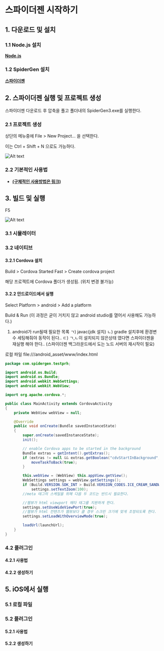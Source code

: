 # 스파이더젠 시작하기


## 1. 다운로드 및 설치
### 1.1 Node.js 설치
[**Node.js**](https://nodejs.org/ko/)
### 1.2 SpiderGen 설치
[**스파이더젠**](https://www.spidergen.org:8454/)
## 2. 스파이더젠 실행 및 프로젝트 생성
스파이더젠 다운로드 후 압축을 풀고 폴더내의 SpiderGen3.exe를 실행한다.
### 2.1 프로젝트 생성

상단의 메뉴중에 File > New Project... 을 선택한다.

이는 Ctrl + Shift + N 으로도 가능하다.

![Alt text](https://github.com/sgs0116/spidergen-docs/blob/master/startMobile/NewProject.png?raw=true)
### 2.2 기본적인 사용법
* [**(구체적인 사용방법은 링크)**](https://wikidocs.net/22777)

## 3. 빌드 및 실행
F5

![Alt text](https://github.com/sgs0116/spidergen-docs/blob/master/startMobile/RunProject.png?raw=true)
### 3.1 시뮬레이터
### 3.2 네이티브
#### 3.2.1 Cordova 설치
Build > Cordova Started Fast > Create cordova project

해당 프로젝트에 Cordova 폴더가 생성됨. (위치 변경 불가능)
#### 3.2.2 안드로이드에서 실행
Select Platform > android > Add a platform

Build & Run
(이 과정은 굳이 거치지 않고 android studio를 열어서 사용해도 가능하다.)

1) android가 run될때 필요한 목록
ㄱ) javac(jdk 설치)
ㄴ) gradle 설치후에 환경변수 세팅해줘야 동작이 된다..
ㄷ) ㄱ,ㄴ이 설치되지 않은상태 였다면 스파이더젠을 재실행 해야 한다..
    (스파이더젠 백그라운드에서 도는 노드 서버의 재시작이 필요)

로컬 파일
file:///android_asset/www/index.html

```java
package com.spidergen.testprh;

import android.os.Build;
import android.os.Bundle;
import android.webkit.WebSettings;
import android.webkit.WebView;

import org.apache.cordova.*;

public class MainActivity extends CordovaActivity
{
    private WebView webView = null;

    @Override
    public void onCreate(Bundle savedInstanceState)
    {
        super.onCreate(savedInstanceState);
        init();

        // enable Cordova apps to be started in the background
        Bundle extras = getIntent().getExtras();
        if (extras != null && extras.getBoolean("cdvStartInBackground", false)) {
            moveTaskToBack(true);
        }

        this.webView = (WebView) this.appView.getView();
        WebSettings settings = webView.getSettings();
        if (Build.VERSION.SDK_INT > Build.VERSION_CODES.ICE_CREAM_SANDWICH)
            settings.setTextZoom(100);
        //meta 태그의 스케일을 위해 다음 두 코드는 반드시 필요한다.

        //웹뷰가 html viewport 메타 태그를 지원하게 한다.
        settings.setUseWideViewPort(true);
        //웹뷰가 html 컨텐츠가 웹뷰보다 클 경우 스크린 크기에 맞게 조정되도록 한다.
        settings.setLoadWithOverviewMode(true);

        loadUrl(launchUrl);
    }
}
```
### 4.2 플러그인
#### 4.2.1 사용법
#### 4.2.2 생성하기
## 5. iOS에서 실행
### 5.1 로컬 파일
### 5.2 플러그인
#### 5.2.1 사용법
#### 5.2.2 생성하기






<!--
## 1.3 Cordova 설치
* ### 설치
>   ```
>   $npm install -g cordova

* ### 폴더생성
>   ```
>   $npm create MyApp

* ### 플랫폼 생성
>   ```
>   $cd MyApp
>   $cordova platform add android
>   $cordova platform add ios


## 1.4 AndroidStudio 설치하기
[**안드로이드 스튜디오**](https://developer.android.com/studio?hl=ko)
-->